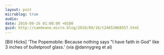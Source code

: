 ```yaml
---
layout: post
microblog: true
audio: 
date: 2010-09-16 01:00:00 +0100
guid: http://samdeane.micro.blog/2010/09/16/t24653068557.html
---
```

[Bill Hicks] 'The Popemobile: Because nothing says "I have faith in God" like 3 inches of bulletproof glass.'  (via @dannygreg et al)
